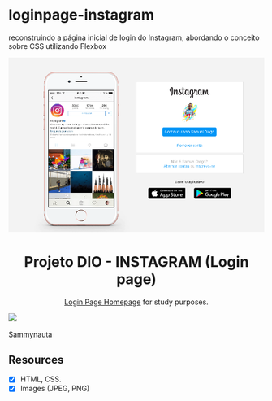 # loginpage-instagram
reconstruindo a página inicial de login do Instagram, abordando o conceito sobre CSS utilizando Flexbox

<img src="img/login-page-instagram.png">


<h1 align="center">
Projeto DIO - INSTAGRAM (Login page)
</h1>


<p align="center"><a href="https://www.instagram.com/?hl=pt-br">Login Page Homepage</a> for study purposes.</p>

[<img src="https://avatars.githubusercontent.com/u/78274299?s=460&u=ff8ad4d8a803bf74541ca2b3e40b85402496f657&v=4" width="75px;"/>](https://github.com/Sammynauta)

[Sammynauta](https://github.com/Sammynauta)


## Resources

- [x] HTML, CSS.
- [x] Images (JPEG, PNG)
